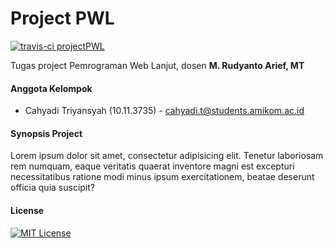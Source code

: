 # Project PWL

[![travis-ci projectPWL](https://img.shields.io/travis/SunDi3yansyah/projectPWL.svg)](https://travis-ci.org/SunDi3yansyah/projectPWL)

Tugas project Pemrograman Web Lanjut, dosen __M. Rudyanto Arief, MT__

#### Anggota Kelompok
- Cahyadi Triyansyah (10.11.3735) - [cahyadi.t@students.amikom.ac.id](mailto:cahyadi.t@students.amikom.ac.id)

#### Synopsis Project

Lorem ipsum dolor sit amet, consectetur adipisicing elit. Tenetur laboriosam rem numquam, eaque veritatis quaerat inventore magni est excepturi necessitatibus ratione modi minus ipsum exercitationem, beatae deserunt officia quia suscipit?

#### License
[![MIT License](https://img.shields.io/dub/l/vibe-d.svg)](LICENSE)